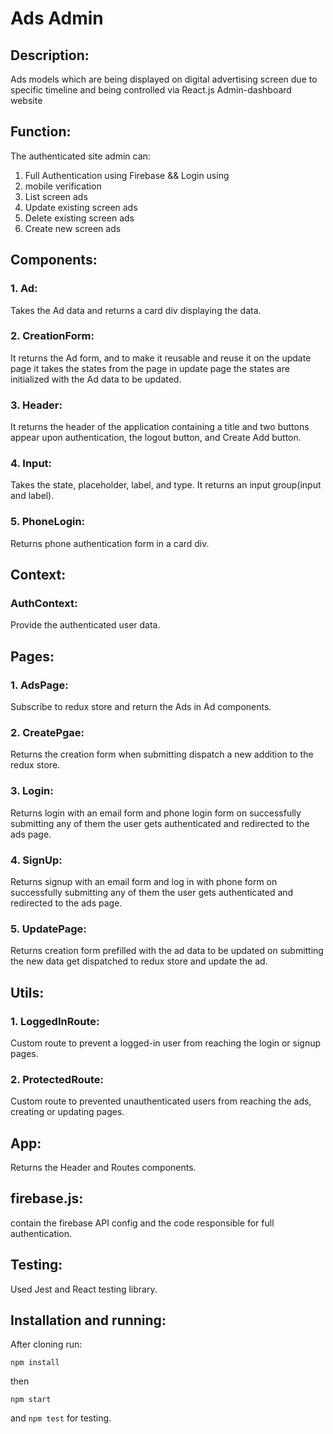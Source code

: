 # Ads Admin

## Description:

Ads models which are being displayed
on digital advertising screen due to specific timeline and being controlled via React.js Admin-dashboard website

## Function:

The authenticated site admin can:

1. Full Authentication using Firebase && Login using
2. mobile verification
3. List screen ads
4. Update existing screen ads
5. Delete existing screen ads
6. Create new screen ads

## Components:

### 1. Ad:

Takes the Ad data and returns a card div displaying the data.

### 2. CreationForm:

It returns the Ad form, and to make it reusable and reuse it on the update page it takes the states from the page in update page the states are initialized with the Ad data to be updated.

### 3. Header:

It returns the header of the application containing a title and two buttons appear upon authentication, the logout button, and Create Add button.

### 4. Input:

Takes the state, placeholder, label, and type. It returns an input group(input and label).

### 5. PhoneLogin:

Returns phone authentication form in a card div.

## Context:

### AuthContext:

Provide the authenticated user data.

## Pages:

### 1. AdsPage:

Subscribe to redux store and return the Ads in Ad components.

### 2. CreatePgae:

Returns the creation form when submitting dispatch a new addition to the redux store.

### 3. Login:

Returns login with an email form and phone login form on successfully submitting any of them the user gets authenticated and redirected to the ads page.

### 4. SignUp:

Returns signup with an email form and log in with phone form on successfully submitting any of them the user gets authenticated and redirected to the ads page.

### 5. UpdatePage:

Returns creation form prefilled with the ad data to be updated on submitting the new data get dispatched to redux store and update the ad.

## Utils:

### 1. LoggedInRoute:

Custom route to prevent a logged-in user from reaching the login or signup pages.

### 2. ProtectedRoute:

Custom route to prevented unauthenticated users from reaching the ads, creating or updating pages.

## App:

Returns the Header and Routes components.

## firebase.js:

contain the firebase API config and the code responsible for full authentication.

## Testing:

Used Jest and React testing library.

## Installation and running:

After cloning run:

`npm install`

then

`npm start`

and `npm test` for testing.
